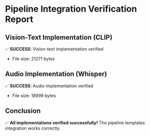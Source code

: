# Pipeline Integration Verification Report

## Vision-Text Implementation (CLIP)

✅ **SUCCESS**: Vision-text implementation verified
- File size: 21271 bytes

## Audio Implementation (Whisper)

✅ **SUCCESS**: Audio implementation verified
- File size: 18999 bytes

## Conclusion

✅ **All implementations verified successfully!** The pipeline templates integration works correctly.
